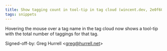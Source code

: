 ```yaml
---
title: Show tagging count in tool-tip in tag cloud (wincent.dev, 2e0f600)
tags: snippets
---
```


Hovering the mouse over a tag name in the tag cloud now shows a tool-tip with the total number of taggings for that tag.

Signed-off-by: Greg Hurrell &lt;greg@hurrell.net&gt;
